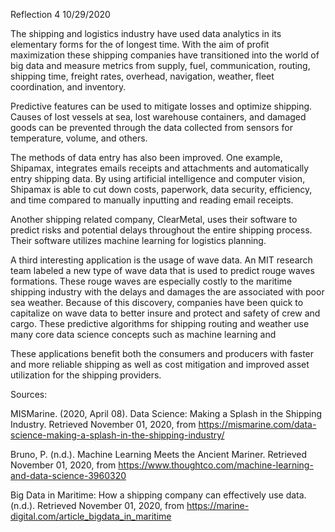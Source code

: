 Reflection 4                                    	         							       10/29/2020

The shipping and logistics industry have used data analytics in its elementary forms for the of longest time. With the aim of profit maximization these shipping companies have transitioned into the world of big data and measure metrics from supply, fuel, communication, routing, shipping time, freight rates, overhead, navigation, weather, fleet coordination, and inventory.

Predictive features can be used to mitigate losses and optimize shipping. Causes of lost vessels at sea, lost warehouse containers, and damaged goods can be prevented through the data collected from sensors for temperature, volume, and others. 

The methods of data entry has also been improved. One example, Shipamax, integrates emails receipts and attachments and automatically entry shipping data. By using artificial intelligence and computer vision, Shipamax is able to cut down costs, paperwork, data security, efficiency, and time compared to manually inputting and reading email receipts. 

Another shipping related company, ClearMetal, uses their software to predict risks and potential delays throughout the entire shipping process. Their software utilizes machine learning for logistics planning. 

A third interesting application is the usage of wave data. An MIT research team labeled a new type of wave data that is used to predict rouge waves formations. These rouge waves are especially costly to the maritime shipping industry with the delays and damages the are associated with poor sea weather. Because of this discovery, companies have been quick to capitalize on wave data to better insure and protect and safety of crew and cargo. These predictive algorithms for shipping routing and weather use many core data science concepts such as machine learning and 

These applications benefit both the consumers and producers with faster and more reliable shipping as well as cost mitigation and improved asset utilization for the shipping providers. 

Sources:

MISMarine. (2020, April 08). Data Science: Making a Splash in the Shipping Industry. Retrieved November 01, 2020, from https://mismarine.com/data-science-making-a-splash-in-the-shipping-industry/

Bruno, P. (n.d.). Machine Learning Meets the Ancient Mariner. Retrieved November 01, 2020, from https://www.thoughtco.com/machine-learning-and-data-science-3960320

Big Data in Maritime: How a shipping company can effectively use data. (n.d.). Retrieved November 01, 2020, from https://marine-digital.com/article_bigdata_in_maritime
